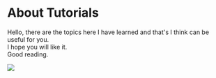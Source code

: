 # About Tutorials
Hello, there are the topics here I have learned and that's I think can be useful for you. <br />
I hope you will like it. <br />
Good reading.<br />

![](https://media.giphy.com/media/dpSrm4cwUmCeQ/giphy.gif)
